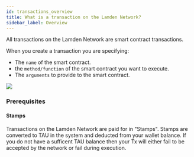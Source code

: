 ```yaml
---
id: transactions_overview
title: What is a transaction on the Lamden Network?
sidebar_label: Overview
---
```


All transactions on the Lamden Network are smart contract transactions.

When you create a transaction you are specifying:
- The `name` of the smart contract.
- the `method/function` of the smart contract you want to execute.
- The `arguments` to provide to the smart contract.

![](/img/wallet/wallet_create_transaction.png)

### Prerequisites

#### Stamps
Transactions on the Lamden Network are paid for in "Stamps". Stamps are converted to TAU in the system and deducted from your wallet balance.
If you do not have a sufficent TAU balance then your Tx will either fail to be accepted by the network or fail during execution.